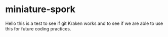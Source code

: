 # miniature-spork
Hello this is a test to see if git Kraken works and to see if we are able to use this for
future coding practices. 
